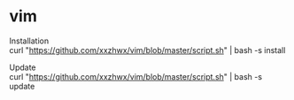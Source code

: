 # vim

Installation  
  curl "https://github.com/xxzhwx/vim/blob/master/script.sh" | bash -s install

Update  
  curl "https://github.com/xxzhwx/vim/blob/master/script.sh" | bash -s update

